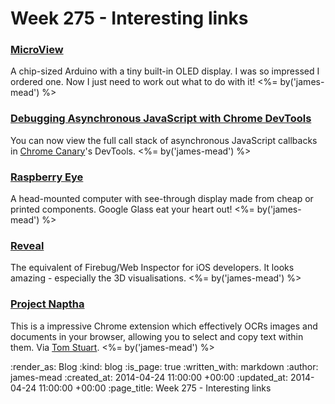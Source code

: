 Week 275 - Interesting links
============================

### [MicroView](http://microview.io/)

A chip-sized Arduino with a tiny built-in OLED display. I was so impressed I ordered one. Now I just need to work out what to do with it! <%= by('james-mead') %>


### [Debugging Asynchronous JavaScript with Chrome DevTools](http://www.html5rocks.com/en/tutorials/developertools/async-call-stack/)

You can now view the full call stack of asynchronous JavaScript callbacks in [Chrome Canary](https://www.google.com/intl/en/chrome/browser/canary.html)'s DevTools. <%= by('james-mead') %>


### [Raspberry Eye](http://hackaday.io/project/865-Raspberry-Eye)

A head-mounted computer with see-through display made from cheap or printed components. Google Glass eat your heart out! <%= by('james-mead') %>


### [Reveal](http://revealapp.com/)

The equivalent of Firebug/Web Inspector for iOS developers. It looks amazing - especially the 3D visualisations. <%= by('james-mead') %>


### [Project Naptha](https://chrome.google.com/webstore/detail/project-naptha/molncoemjfmpgdkbdlbjmhlcgniigdnf)

This is a impressive Chrome extension which effectively OCRs images and documents in your browser, allowing you to select and copy text within them. Via [Tom Stuart](https://twitter.com/tomstuart). <%= by('james-mead') %>


:render_as: Blog
:kind: blog
:is_page: true
:written_with: markdown
:author: james-mead
:created_at: 2014-04-24 11:00:00 +00:00
:updated_at: 2014-04-24 11:00:00 +00:00
:page_title: Week 275 - Interesting links
